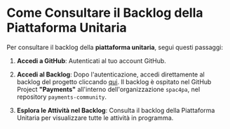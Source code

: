# Come Consultare il Backlog della Piattaforma Unitaria

Per consultare il backlog della **piattaforma unitaria**, segui questi passaggi:

1. **Accedi a GitHub**: Autenticati al tuo account GitHub.

2. **Accedi al Backlog**: Dopo l'autenticazione, accedi direttamente al backlog del progetto cliccando [qui](https://github.com/orgs/spac4pa/projects/2). Il backlog è ospitato nel GitHub Project **"Payments"** all'interno dell'organizzazione `spac4pa`, nel repository `payments-community`.

3. **Esplora le Attività nel Backlog**: Consulta il backlog della Piattaforma Unitaria per visualizzare tutte le attività in programma.